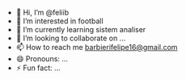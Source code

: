 - 👋 Hi, I’m @feliib
- 👀 I’m interested in football
- 🌱 I’m currently learning sistem analiser
- 💞️ I’m looking to collaborate on ...
- 📫 How to reach me barbierifelipe16@gmail.com
- 😄 Pronouns: ...
- ⚡ Fun fact: ...

<!---
feliib/feliib is a ✨ special ✨ repository because its `README.md` (this file) appears on your GitHub profile.
You can click the Preview link to take a look at your changes.
--->
